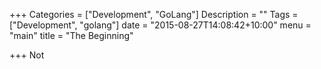 +++
Categories = ["Development", "GoLang"]
Description = ""
Tags = ["Development", "golang"]
date = "2015-08-27T14:08:42+10:00"
menu = "main"
title = "The Beginning"

+++
Not 
